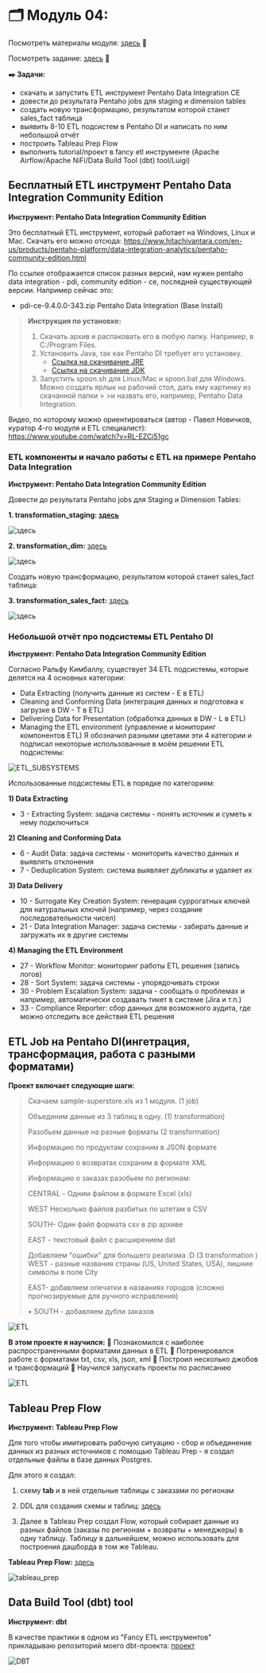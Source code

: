 # 🗂️ Модуль 04:
Посмотреть материалы модуля: [здесь](https://github.com/Data-Learn/data-engineering/tree/master/DE-101%20Modules/Module04) 📑

Посмотреть задание: [здесь](https://github.com/Data-Learn/data-engineering/tree/master/DE-101%20Modules/Module04/DE%20-%20101%20Lab%204.4) 👀

**✒️ Задачи:**

+ скачать и запустить ETL инструмент Pentaho Data Integration CE
+ довести до результата Pentaho jobs для staging и dimension tables
+ создать новую трансформацию, результатом которой станет sales_fact таблица
+ выявить 8-10 ETL подсистем в Pentaho DI и написать по ним небольшой отчёт
+ построить Tableau Prep Flow
+ выполнить tutorial/проект в fancy etl инструменте (Apache Airflow/Apache NiFi/Data Build Tool (dbt) tool/Luigi)

## Бесплатный ETL инструмент Pentaho Data Integration Community Edition
**Инструмент: Pentaho Data Integration Community Edition**

Это бесплатный ETL инструмент, который работает на Windows, Linux и Mac. Скачать его можно отсюда: https://www.hitachivantara.com/en-us/products/pentaho-platform/data-integration-analytics/pentaho-community-edition.html

По ссылке отображается список разных версий, нам нужен pentaho data integration - pdi, community edition - ce, последней существующей версии. Например сейчас это:

+ pdi-ce-9.4.0.0-343.zip Pentaho Data Integration (Base Install)


>  **Инструкция по установке:**
> 1. Скачать архив и распаковать его в любую папку. Например, в C:/Program Files.
> 2. Установить Java, так как Pentaho DI требует его установку.
>    * [Ссылка на скачивание JRE](https://java.com/en/download/)
>    * [Ссылка на скачивание JDK](https://www.oracle.com/java/technologies/downloads/) 
> 3. Запустить spoon.sh для Linux/Mac и spoon.bat для Windows. Можно создать ярлык на рабочий стол, дать ему картинку из скачанной папки > >и назвать его, например, Pentaho Data Integration.

Видео, по которому можно ориентироваться (автор - Павел Новичков, куратор 4-го модуля и ETL специалист):
https://www.youtube.com/watch?v=RL-EZCi51gc

### ETL компоненты и начало работы с ETL на примере Pentaho Data Integration

**Инструмент: Pentaho Data Integration Community Edition**


Довести до результата Pentaho jobs для Staging и Dimension Tables:


**1. transformation_staging: [здесь](https://github.com/FtrDtEngnr/DataLearn/blob/main/module4/staging%20orders.ktr)**

![здесь](https://github.com/FtrDtEngnr/DataLearn/blob/main/module4/staging_transformation.png)

**2. transformation_dim:** [здесь](https://github.com/FtrDtEngnr/DataLearn/blob/main/module4/dim_tables.ktr)

![здесь](https://github.com/FtrDtEngnr/DataLearn/blob/main/module4/dimension%20transformation%20.png)

Создать новую трансформацию, результатом которой станет sales_fact таблица:

**3. transformation_sales_fact:** [здесь](https://github.com/FtrDtEngnr/DataLearn/blob/main/module4/sales_fact_table.ktr)
   
![здесь](https://github.com/FtrDtEngnr/DataLearn/blob/main/module4/fact%20table%20transformation%20.png)

### Небольшой отчёт про подсистемы ETL Pentaho DI
**Инструмент: Pentaho Data Integration Community Edition**

Согласно Ральфу Кимбаллу, существует 34 ETL подсистемы, которые делятся на 4 основных категории:

+ Data Extracting (получить данные из систем - E в ETL)
+ Cleaning and Conforming Data (интеграция данных и подготовка к загрузке в DW - T в ETL)
+ Delivering Data for Presentation (обработка данных в DW - L в ETL)
+ Managing the ETL environment (управление и мониторинг компонентов ETL)
Я обозначил разными цветами эти 4 категории и подписал некоторые использованные в моём решении ETL подсистемы:

![ETL_SUBSYSTEMS](https://github.com/FtrDtEngnr/DataLearn/blob/main/module4/34_ETL_subsystems_01.png)

Использованные подсистемы ETL в порядке по категориям:

**1) Data Extracting**

+ 3 - Extracting System: задача системы - понять источник и суметь к нему подключиться
  
**2) Cleaning and Conforming Data**

+ 6 - Audit Data: задача системы - мониторить качество данных и выявлять отклонения
+ 7 - Deduplication System: система выявляет дубликаты и удаляет их
  
**3) Data Delivery**

+ 10 - Surrogate Key Creation System: генерация суррогатных ключей для натуральных ключей (например, через создание последовательности чисел)
+ 21 - Data Integration Manager: задача системы - забирать данные и загружать их в другие системы
  
**4) Managing the ETL Environment**

+ 27 - Workflow Monitor: мониторинг работы ETL решения (запись логов)
+ 28 - Sort System: задача системы - упорядочивать строки
+ 30 - Problem Escalation System: задача - сообщать о проблемах и например, автоматически создавать тикет в системе (Jira и т.п.)
+ 33 - Compliance Reporter: сбор данных для возможного аудита, где можно отследить все действия ETL решения

## ETL Job на Pentaho DI(ингетрация, трансформация, работа с разными форматами)

**Проект включает следующие шаги:**
>Скачаем sample-superstore.xls из 1 модуля. (1 job)
>
>Объединим данные из 3 таблиц в одну. (1) transformation)
>
>Разобьем данные на разные форматы (2 transformation)
>
>Информацию по продуктам сохраним в JSON формате
>
>Информацию о возвратах сохраним в формате XML
>
>Информацию о заказах разобьем по регионам:
>
>CENTRAL - Одним файлом в формате Excel (xls)
>
>WEST Несколько файлов разбитых по штетам в CSV
>
>SOUTH- Один файл формата csv в zip архиве
>
>EAST - текстовый файл с расширением dat
>
>Добавляем "ошибки" для большего реализма :D (3 transformation
>)
>WEST - разные названия страны (US, United States, USA), лишние символы в поле City
>
>EAST- добавляем опечатки в названиях городов (сложно прогнозируемые для ручного исправления)
>
>• SOUTH - добавляем дубли заказов

![ETL](https://github.com/FtrDtEngnr/DataLearn/blob/main/module4/ETL_Project1.png)

**В этом проекте я научился:**
📌   Познакомился с наиболее  распространенными форматами данных в ETL
📌   Потренировался работе с форматами txt, csv, xls, json, xml
📌   Построил несколько джобов и трансформаций
📌   Научился запускать проекты по расписанию 

![ETL](https://github.com/FtrDtEngnr/DataLearn/blob/main/module4/ETL_Project2.png)


## Tableau Prep Flow
**Инструмент: Tableau Prep Flow**

Для того чтобы имитировать рабочую ситуацию - сбор и объединение данных из разных источников с помощью Tableau Prep - я создал отдельные файлы в базе данных Postgres.

Для этого я создал:

1. схему **tab** и в ней отдельные таблицы с заказами по регионам

2. DDL для создания схемы и таблиц: [здесь](https://github.com/FtrDtEngnr/DataLearn/blob/main/module4/schema%20tab.sql)

3. Далее в Tableau Prep создал Flow, который собирает данные из разных файлов (заказы по регионам + возвраты + менеджеры) в одну таблицу. Таблицу в дальнейшем, можно использовать для построения дашборда в том же Tableau.

**Tableau Prep Flow:** [здесь](https://github.com/FtrDtEngnr/DataLearn/blob/main/module4/tableau_prep_superstore.tfl)

![tableau_prep](https://github.com/FtrDtEngnr/DataLearn/blob/main/module4/tableau_prep_flow.png)

## Data Build Tool (dbt) tool
**Инструмент: dbt**

В качестве практики в одном из "Fancy ETL инструментов" прикладываю репозиторий моего dbt-проекта: [проект](https://github.com/FtrDtEngnr/dbt-scooters)

![DBT](https://github.com/FtrDtEngnr/DataLearn/blob/main/module4/DBT.png)
